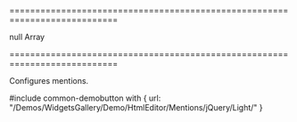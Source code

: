 ===========================================================================
<!--default-->null<!--/default-->
<!--type-->Array<dxHtmlEditorMention><!--/type-->
===========================================================================

<!--shortDescription-->
Configures mentions.
<!--/shortDescription-->

<!--fullDescription-->
#include common-demobutton with {
    url: "/Demos/WidgetsGallery/Demo/HtmlEditor/Mentions/jQuery/Light/"
}
<!--/fullDescription-->